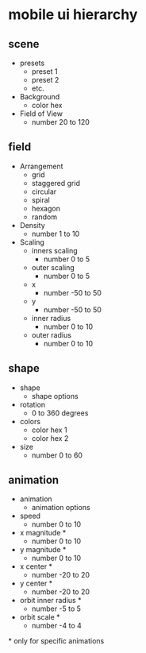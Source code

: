 # mobile ui hierarchy

## scene

- presets
  - preset 1
  - preset 2
  - etc.
- Background
  - color hex
- Field of View
  - number 20 to 120

## field

- Arrangement
  - grid
  - staggered grid
  - circular
  - spiral
  - hexagon
  - random
- Density
  - number 1 to 10
- Scaling
  - inners scaling
    - number 0 to 5
  - outer scaling
    - number 0 to 5
  - x
    - number -50 to 50
  - y
    - number -50 to 50
  - inner radius
    - number 0 to 10
  - outer radius
    - number 0 to 10

## shape

- shape
  - shape options
- rotation
  - 0 to 360 degrees
- colors
  - color hex 1
  - color hex 2
- size
  - number 0 to 60

## animation

- animation
  - animation options
- speed
  - number 0 to 10
- x magnitude \*
  - number 0 to 10
- y magnitude \*
  - number 0 to 10
- x center \*
  - number -20 to 20
- y center \*
  - number -20 to 20
- orbit inner radius \*
  - number -5 to 5
- orbit scale \*
  - number -4 to 4

\* only for specific animations
